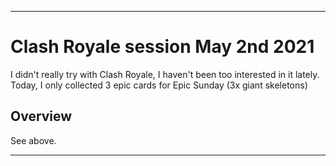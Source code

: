 
***

# Clash Royale session May 2nd 2021

I didn't really try with Clash Royale, I haven't been too interested in it lately. Today, I only collected 3 epic cards for Epic Sunday (3x giant skeletons)

## Overview

See above.

***
